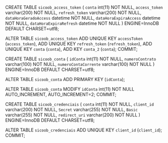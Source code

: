  
CREATE TABLE `sicoob_access_token` (
  `conta` int(11) NOT NULL,
  `access_token` varchar(200) NOT NULL,
  `refresh_token` varchar(200) NOT NULL,
  `dataHoraGeradoAccess` datetime NOT NULL,
  `dataHoraExpiraAccess` datetime NOT NULL,
  `dataHoraExpiraRefresh` datetime NOT NULL
) ENGINE=InnoDB DEFAULT CHARSET=utf8;

ALTER TABLE `sicoob_access_token`
  ADD UNIQUE KEY `accessToken` (`access_token`),
  ADD UNIQUE KEY `refresh_token` (`refresh_token`),
  ADD UNIQUE KEY `conta` (`conta`),
  ADD KEY `conta_2` (`conta`);
COMMIT;


 
 
CREATE TABLE `sicoob_conta` (
  `idConta` int(11) NOT NULL,
  `numeroContrato` varchar(100) NOT NULL,
  `numeroContaCorrente` varchar(100) NOT NULL
) ENGINE=InnoDB DEFAULT CHARSET=utf8;

 
ALTER TABLE `sicoob_conta`
  ADD PRIMARY KEY (`idConta`);

 
ALTER TABLE `sicoob_conta`
  MODIFY `idConta` int(11) NOT NULL AUTO_INCREMENT, AUTO_INCREMENT=2;
COMMIT;


 

CREATE TABLE `sicoob_credenciais` (
  `conta` int(11) NOT NULL,
  `client_id` varchar(200) NOT NULL,
  `Secret` varchar(255) NOT NULL,
  `Basic` varchar(255) NOT NULL,
  `redirect_uri` varchar(200) NOT NULL
) ENGINE=InnoDB DEFAULT CHARSET=utf8;

 
 
ALTER TABLE `sicoob_credenciais`
  ADD UNIQUE KEY `client_id` (`client_id`);
COMMIT;

 
 
 
